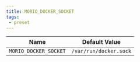 ```yaml
---
title: MORIO_DOCKER_SOCKET
tags: 
 - preset
---
```





<!-- MORIO_AUTO_GENERATED_CONTENT_STARTS - Manual changes made below will be overwritten -->
| Name | Default Value |
|------|---------------|
| `MORIO_DOCKER_SOCKET` | `/var/run/docker.sock` |
<!-- MORIO_AUTO_GENERATED_CONTENT_ENDS - Manual changes made above will be overwritten -->
